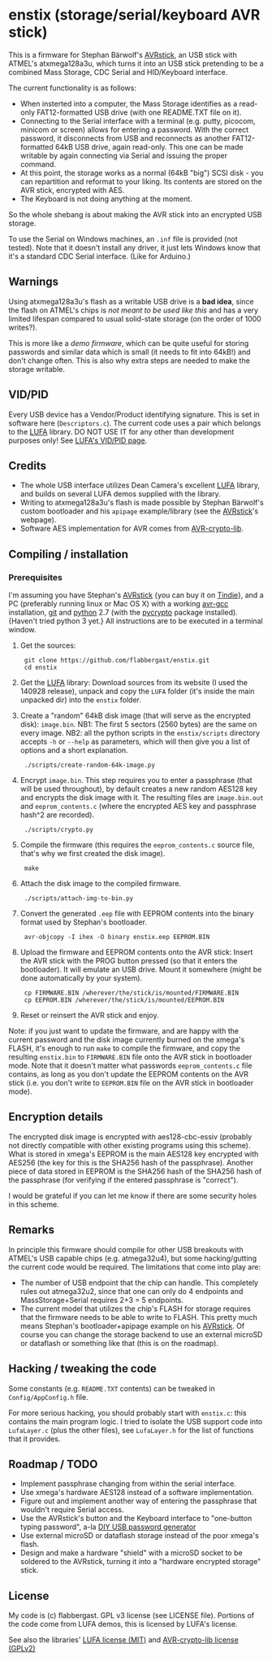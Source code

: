 # enstix (storage/serial/keyboard AVR stick)

This is a firmware for Stephan Bärwolf's
[AVRstick], an USB stick with
ATMEL's atxmega128a3u, which turns it into an USB stick pretending
to be a combined Mass Storage, CDC Serial and HID/Keyboard interface.

The current functionality is as follows:

 - When insterted into a computer, the Mass Storage identifies as a
   read-only FAT12-formatted USB drive (with one README.TXT file on it).
 - Connecting to the Serial interface with a terminal (e.g. putty,
   picocom, minicom or screen) allows for entering a password. With the
   correct password, it disconnects from USB and reconnects as another
   FAT12-formatted 64kB USB drive, again read-only. This one can be made
   writable by again connecting via Serial and issuing the proper
   command.
 - At this point, the storage works as a normal (64kB "big")
   SCSI disk - you can repartition and reformat to your liking. Its
   contents are stored on the AVR stick, encrypted with AES.
 - The Keyboard is not doing anything at the moment.

So the whole shebang is about making the AVR stick into an encrypted USB
storage.

To use the Serial on Windows machines, an `.inf` file is provided (not
tested). Note that it doesn't install any driver, it just lets Windows
know that it's a standard CDC Serial interface. (Like for Arduino.)

## Warnings

Using atxmega128a3u's flash as a writable USB drive is a **bad idea**,
since the flash on ATMEL's chips is *not meant to be used like this* and
has a very limited lifespan compared to usual solid-state storage (on
the order of 1000 writes?).

This is more like a *demo firmware*, which can be quite useful for
storing passwords and similar data which is small (it needs to fit into
64kB!) and don't change often. This is also why extra steps are needed
to make the storage writable.

## VID/PID

Every USB device has a Vendor/Product identifying signature. This is set
in software here (`Descriptors.c`). The current code uses a pair which
belongs to the [LUFA] library. DO NOT USE IT for any other than
development purposes only! See [LUFA's VID/PID
page](http://www.fourwalledcubicle.com/files/LUFA/Doc/120730/html/_page__v_i_d_p_i_d.html).

## Credits

- The whole USB interface utilizes Dean Camera's excellent [LUFA]
  library, and builds on several LUFA demos supplied with the library.
- Writing to atxmega128a3u's flash is made possible by Stephan Bärwolf's
  custom bootloader and his `apipage` example/library (see the
  [AVRstick]'s webpage).
- Software AES implementation for AVR comes from
  [AVR-crypto-lib].

## Compiling / installation

### Prerequisites

I'm assuming you have Stephan's [AVRstick] {you can buy it on
[Tindie](https://www.tindie.com/products/matrixstorm/avr-stick-prototype/)},
and a PC (preferably running linux or Mac OS X) with a working
[avr-gcc](http://www.nongnu.org/avr-libc/) installation,
[git](http://git-scm.com/) and [python](https://www.python.org/) 2.7
(with the [pycrypto](https://www.dlitz.net/software/pycrypto/) package
installed). {Haven't tried python 3 yet.} All instructions are to be
executed in a terminal window.

1. Get the sources:

        git clone https://github.com/flabbergast/enstix.git
        cd enstix

2. Get the [LUFA] library: Download sources from its website (I used the
   140928 release), unpack and copy the `LUFA` folder (it's inside
   the main unpacked dir) into the `enstix` folder.

3. Create a "random" 64kB disk image (that will serve as the encrypted
   disk): `image.bin`. NB1: The first 5 sectors (2560 bytes) are the
   same on every image. NB2: all the python scripts in the `enstix/scripts`
   directory accepts `-h` or `--help` as parameters, which
   will then give you a list of options and a short explanation.

        ./scripts/create-random-64k-image.py

4. Encrypt `image.bin`. This step requires you to enter a passphrase
   (that will be used throughout), by default creates a new random
   AES128 key and encrypts the disk image with it. The resulting files
   are `image.bin.out` and `eeprom_contents.c` (where the encrypted
   AES key and passphrase hash^2 are recorded).

        ./scripts/crypto.py

5. Compile the firmware (this requires the `eeprom_contents.c` source
   file, that's why we first created the disk image).

        make

6. Attach the disk image to the compiled firmware.

        ./scripts/attach-img-to-bin.py

7. Convert the generated `.eep` file with EEPROM contents into the
   binary format used by Stephan's bootloader.

        avr-objcopy -I ihex -O binary enstix.eep EEPROM.BIN

8. Upload the firmware and EEPROM contents onto the AVR stick: Insert
   the AVR stick with the PROG button pressed (so that it enters the
   bootloader). It will emulate an USB drive. Mount it somewhere (might
   be done automatically by your system).

        cp FIRMWARE.BIN /wherever/the/stick/is/mounted/FIRMWARE.BIN
        cp EEPROM.BIN /wherever/the/stick/is/mounted/EEPROM.BIN

9. Reset or reinsert the AVR stick and enjoy.

Note: if you just want to update the firmware, and are happy with the
current password and the disk image currently burned on the xmega's
FLASH, it's enough to run `make` to compile the firmware, and copy the
resulting `enstix.bin` to `FIRMWARE.BIN` file onto the AVR stick in
bootloader mode. Note that it doesn't matter what passwords
`eeprom_contents.c` file contains, as long as you don't update the
EEPROM contents on the AVR stick (i.e. you don't write to `EEPROM.BIN`
file on the AVR stick in bootloader mode).

## Encryption details

The encrypted disk image is encrypted with aes128-cbc-essiv (probably
not directly compatible with other existing programs using this scheme).
What is stored in xmega's EEPROM is the main AES128 key encrypted with
AES256 (the key for this is the SHA256 hash of the passphrase).
Another piece of data stored in EEPROM is the SHA256 hash of the SHA256
hash of the passphrase (for verifying if the entered passphrase is
"correct").

I would be grateful if you can let me know if there are some security
holes in this scheme.

## Remarks

In principle this firmware should compile for other USB breakouts
with ATMEL's USB capable chips (e.g. atmega32u4), but some
hacking/gutting the current code would be required.  The limitations
that come into play are:

- The number of USB endpoint that the chip can handle. This completely
  rules out atmega32u2, since that one can only do 4 endpoints and
  MassStorage+Serial requires 2+3 = 5 endpoints.
- The current model that utilizes the chip's FLASH for storage requires
  that the firmware needs to be able to write to FLASH. This pretty much
  means Stephan's bootloader+apipage example on his [AVRstick].
  Of course you can change the storage backend to use an external
  microSD or dataflash or something like that (this is on the roadmap).

## Hacking / tweaking the code

Some constants (e.g. `README.TXT` contents) can be tweaked in
`Config/AppConfig.h` file.

For more serious hacking, you should probably start with `enstix.c`:
this contains the main program logic. I tried to isolate the USB support
code into `LufaLayer.c` (plus the other files), see `LufaLayer.h` for
the list of functions that it provides.

## Roadmap / TODO

- Implement passphrase changing from within the serial interface.
- Use xmega's hardware AES128 instead of a software implementation.
- Figure out and implement another way of entering the passphrase that
  wouldn't require Serial access.
- Use the AVRstick's button and the Keyboard interface to "one-button
  typing password", a-la [DIY USB password
  generator](http://codeandlife.com/2012/03/03/diy-usb-password-generator/)
- Use external microSD or dataflash storage instead of the poor xmega's
  flash.
- Design and make a hardware "shield" with a microSD socket to be
  soldered to the AVRstick, turning it into a "hardware encrypted
  storage" stick.

## License

My code is (c) flabbergast. GPL v3 license (see LICENSE file). Portions
of the code come from LUFA demos, this is licensed by LUFA's license.

See also the libraries' [LUFA
license (MIT)](http://www.fourwalledcubicle.com/files/LUFA/Doc/120730/html/_page__license_info.html) and
[AVR-crypto-lib license
(GPLv2)](https://git.cryptolib.org/?p=avr-crypto-lib.git;a=blob;f=LICENSE;h=92851102051bbf74b2794f4b8a9b7e04374932ee;hb=HEAD)


[AVRstick]: http://matrixstorm.com/avr/avrstick/
[LUFA]: http://www.fourwalledcubicle.com/LUFA.php
[AVR-crypto-lib]: https://git.cryptolib.org/avr-crypto-lib.git
